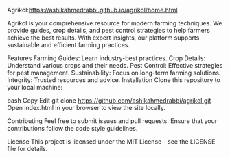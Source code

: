 Agrikol:https://ashikahmedrabbi.github.io/agrikol/home.html

Agrikol is your comprehensive resource for modern farming techniques. We provide guides, crop details, and pest control strategies to help farmers achieve the best results. With expert insights, our platform supports sustainable and efficient farming practices.

Features
Farming Guides: Learn industry-best practices.
Crop Details: Understand various crops and their needs.
Pest Control: Effective strategies for pest management.
Sustainability: Focus on long-term farming solutions.
Integrity: Trusted resources and advice.
Installation
Clone this repository to your local machine:

bash
Copy
Edit
git clone https://github.com/ashikahmedrabbi/agrikol.git
Open index.html in your browser to view the site locally.

Contributing
Feel free to submit issues and pull requests. Ensure that your contributions follow the code style guidelines.

License
This project is licensed under the MIT License - see the LICENSE file for details.

